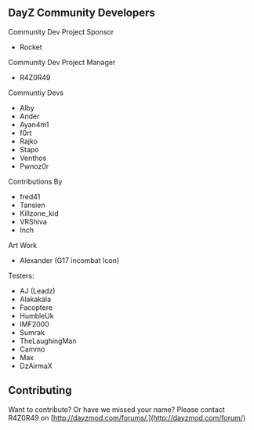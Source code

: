 DayZ Community Developers
-------
Community Dev Project Sponsor
* Rocket

Community Dev Project Manager
* R4Z0R49

Communtiy Devs
* Alby
* Ander
* Ayan4m1
* f0rt
* Rajko
* Stapo
* Venthos
* Pwnoz0r

Contributions By
* fred41
* Tansien
* Killzone_kid
* VRShiva
* Inch

Art Work
* Alexander (G17 incombat Icon)

Testers:
* AJ (Leadz)
* Alakakala
* Facoptere
* HumbleUk
* IMF2000
* Sumrak
* TheLaughingMan
* Cammo
* Max
* DzAirmaX

Contributing
------------
Want to contribute? Or have we missed your name?
Please contact R4Z0R49 on [http://dayzmod.com/forums/.](http://dayzmod.com/forum/)